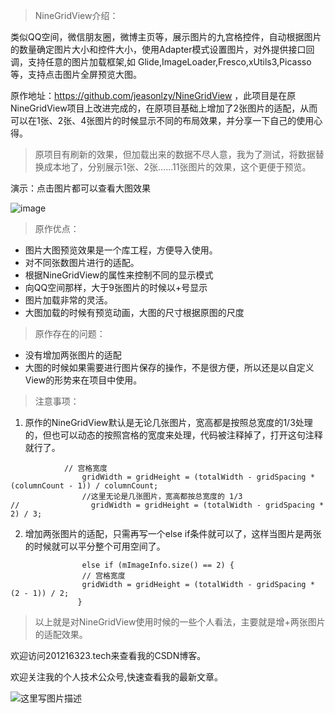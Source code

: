 
> NineGridView介绍：

类似QQ空间，微信朋友圈，微博主页等，展示图片的九宫格控件，自动根据图片的数量确定图片大小和控件大小，使用Adapter模式设置图片，对外提供接口回调，支持任意的图片加载框架,如 Glide,ImageLoader,Fresco,xUtils3,Picasso 等，支持点击图片全屏预览大图。

原作地址：https://github.com/jeasonlzy/NineGridView  ，此项目是在原NineGridView项目上改进完成的，在原项目基础上增加了2张图片的适配，从而可以在1张、2张、4张图片的时候显示不同的布局效果，并分享一下自己的使用心得。

> 原项目有刷新的效果，但加载出来的数据不尽人意，我为了测试，将数据替换成本地了，分别展示1张、2张……11张图片的效果，这个更便于预览。


演示：点击图片都可以查看大图效果

![image](http://ww4.sinaimg.cn/mw690/b0d9a523jw1fay2qngz3wg209g0hi7wj.gif)


> 原作优点：

- 图片大图预览效果是一个库工程，方便导入使用。
- 对不同张数图片进行的适配。
- 根据NineGridView的属性来控制不同的显示模式
- 向QQ空间那样，大于9张图片的时候以+号显示
- 图片加载非常的灵活。
- 大图加载的时候有预览动画，大图的尺寸根据原图的尺度

> 原作存在的问题：

- 没有增加两张图片的适配
- 大图的时候如果需要进行图片保存的操作，不是很方便，所以还是以自定义View的形势来在项目中使用。

> 注意事项：

1. 原作的NineGridView默认是无论几张图片，宽高都是按照总宽度的1/3处理的，但也可以动态的按照宫格的宽度来处理，代码被注释掉了，打开这句注释就行了。
```
            // 宫格宽度
                gridWidth = gridHeight = (totalWidth - gridSpacing * (columnCount - 1)) / columnCount;
                //这里无论是几张图片，宽高都按总宽度的 1/3
//                gridWidth = gridHeight = (totalWidth - gridSpacing * 2) / 3;
```

2. 增加两张图片的适配，只需再写一个else if条件就可以了，这样当图片是两张的时候就可以平分整个可用空间了。
```
                else if (mImageInfo.size() == 2) {
                // 宫格宽度
                gridWidth = gridHeight = (totalWidth - gridSpacing * (2 - 1)) / 2;
               } 
```


> 以上就是对NineGridView使用时候的一些个人看法，主要就是增+两张图片的适配效果。

欢迎访问201216323.tech来查看我的CSDN博客。

欢迎关注我的个人技术公众号,快速查看我的最新文章。

![这里写图片描述](http://img.blog.csdn.net/20161220174646569?watermark/2/text/aHR0cDovL2Jsb2cuY3Nkbi5uZXQvY2NnXzIwMTIxNjMyMw==/font/5a6L5L2T/fontsize/400/fill/I0JBQkFCMA==/dissolve/70/gravity/SouthEast)
